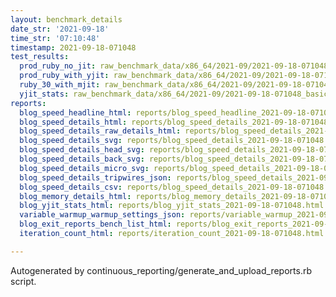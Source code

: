 ```yaml
---
layout: benchmark_details
date_str: '2021-09-18'
time_str: '07:10:48'
timestamp: 2021-09-18-071048
test_results:
  prod_ruby_no_jit: raw_benchmark_data/x86_64/2021-09/2021-09-18-071048_basic_benchmark_prod_ruby_no_jit.json
  prod_ruby_with_yjit: raw_benchmark_data/x86_64/2021-09/2021-09-18-071048_basic_benchmark_prod_ruby_with_yjit.json
  ruby_30_with_mjit: raw_benchmark_data/x86_64/2021-09/2021-09-18-071048_basic_benchmark_ruby_30_with_mjit.json
  yjit_stats: raw_benchmark_data/x86_64/2021-09/2021-09-18-071048_basic_benchmark_yjit_stats.json
reports:
  blog_speed_headline_html: reports/blog_speed_headline_2021-09-18-071048.html
  blog_speed_details_html: reports/blog_speed_details_2021-09-18-071048.html
  blog_speed_details_raw_details_html: reports/blog_speed_details_2021-09-18-071048.raw_details.html
  blog_speed_details_svg: reports/blog_speed_details_2021-09-18-071048.svg
  blog_speed_details_head_svg: reports/blog_speed_details_2021-09-18-071048.head.svg
  blog_speed_details_back_svg: reports/blog_speed_details_2021-09-18-071048.back.svg
  blog_speed_details_micro_svg: reports/blog_speed_details_2021-09-18-071048.micro.svg
  blog_speed_details_tripwires_json: reports/blog_speed_details_2021-09-18-071048.tripwires.json
  blog_speed_details_csv: reports/blog_speed_details_2021-09-18-071048.csv
  blog_memory_details_html: reports/blog_memory_details_2021-09-18-071048.html
  blog_yjit_stats_html: reports/blog_yjit_stats_2021-09-18-071048.html
  variable_warmup_warmup_settings_json: reports/variable_warmup_2021-09-18-071048.warmup_settings.json
  blog_exit_reports_bench_list_html: reports/blog_exit_reports_2021-09-18-071048.bench_list.html
  iteration_count_html: reports/iteration_count_2021-09-18-071048.html

---
```

Autogenerated by continuous_reporting/generate_and_upload_reports.rb script.
